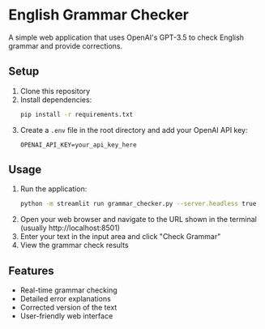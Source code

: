 # English Grammar Checker

A simple web application that uses OpenAI's GPT-3.5 to check English grammar and provide corrections.

## Setup

1. Clone this repository
2. Install dependencies:
   ```bash
   pip install -r requirements.txt
   ```
3. Create a `.env` file in the root directory and add your OpenAI API key:
   ```
   OPENAI_API_KEY=your_api_key_here
   ```

## Usage

1. Run the application:
   ```bash
   python -m streamlit run grammar_checker.py --server.headless true
   ```
2. Open your web browser and navigate to the URL shown in the terminal (usually http://localhost:8501)
3. Enter your text in the input area and click "Check Grammar"
4. View the grammar check results

## Features

- Real-time grammar checking
- Detailed error explanations
- Corrected version of the text
- User-friendly web interface 
